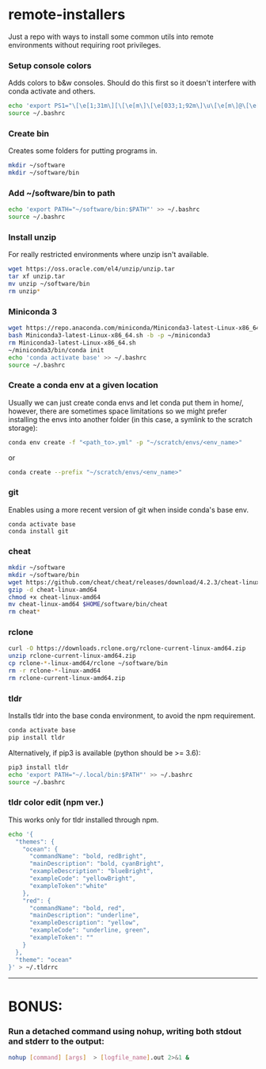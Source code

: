 # remote-installers
Just a repo with ways to install some common utils into remote environments without requiring root privileges.

### Setup console colors
Adds colors to b&w consoles. Should do this first so it doesn't interfere with conda activate and others.
```bash
echo 'export PS1="\[\e[1;31m\][\[\e[m\]\[\e[033;1;92m\]\u\[\e[m\]@\[\e[033;1;90m\]\h\[\e[m\] \[\e[033;1;94m\]\w\[\e[m\]\[\e[1;31m\]]\[\e[m\]\\$ "' >> ~/.bashrc
source ~/.bashrc
```

### Create bin
Creates some folders for putting programs in.
```bash
mkdir ~/software
mkdir ~/software/bin
```

### Add ~/software/bin to path
```bash
echo 'export PATH="~/software/bin:$PATH"' >> ~/.bashrc
source ~/.bashrc
```

### Install unzip
For really restricted environments where unzip isn't available.

```bash
wget https://oss.oracle.com/el4/unzip/unzip.tar
tar xf unzip.tar
mv unzip ~/software/bin
rm unzip*
```

### Miniconda 3
```bash
wget https://repo.anaconda.com/miniconda/Miniconda3-latest-Linux-x86_64.sh
bash Miniconda3-latest-Linux-x86_64.sh -b -p ~/miniconda3
rm Miniconda3-latest-Linux-x86_64.sh
~/miniconda3/bin/conda init
echo 'conda activate base' >> ~/.bashrc
source ~/.bashrc
```

### Create a conda env at a given location
Usually we can just create conda envs and let conda put them in home/<username>, however, there are sometimes space limitations so we might prefer installing the envs into another folder (in this case, a symlink to the scratch storage):
```bash
conda env create -f "<path_to>.yml" -p "~/scratch/envs/<env_name>"
```
or

```bash
conda create --prefix "~/scratch/envs/<env_name>"
```




### git
Enables using a more recent version of git when inside conda's base env.

```
conda activate base
conda install git
```

### cheat

```bash
mkdir ~/software
mkdir ~/software/bin
wget https://github.com/cheat/cheat/releases/download/4.2.3/cheat-linux-amd64.gz
gzip -d cheat-linux-amd64
chmod +x cheat-linux-amd64
mv cheat-linux-amd64 $HOME/software/bin/cheat
rm cheat*
```

### rclone

```bash
curl -O https://downloads.rclone.org/rclone-current-linux-amd64.zip
unzip rclone-current-linux-amd64.zip
cp rclone-*-linux-amd64/rclone ~/software/bin
rm -r rclone-*-linux-amd64
rm rclone-current-linux-amd64.zip
```

### tldr
Installs tldr into the base conda environment, to avoid the npm requirement.

```bash
conda activate base
pip install tldr
```

Alternatively, if pip3 is available (python should be >= 3.6):

```bash
pip3 install tldr
echo 'export PATH="~/.local/bin:$PATH"' >> ~/.bashrc
source ~/.bashrc
```

### tldr color edit (npm ver.)
This works only for tldr installed through npm.

```bash
echo '{
  "themes": {
    "ocean": {
      "commandName": "bold, redBright",
      "mainDescription": "bold, cyanBright",
      "exampleDescription": "blueBright",
      "exampleCode": "yellowBright",
      "exampleToken":"white"
    },
    "red": {
      "commandName": "bold, red",
      "mainDescription": "underline",
      "exampleDescription": "yellow",
      "exampleCode": "underline, green",
      "exampleToken": ""
    }
  },
  "theme": "ocean"
}' > ~/.tldrrc
```

--------------------------------

# BONUS:

### Run a detached command using nohup, writing both stdout and stderr to the output:

```bash
nohup [command] [args]  > [logfile_name].out 2>&1 &
```

